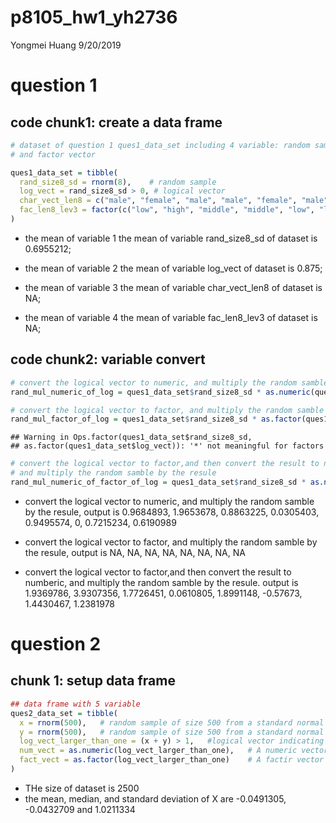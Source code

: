 p8105\_hw1\_yh2736
================
Yongmei Huang
9/20/2019

# question 1

## code chunk1: create a data frame

``` r
# dataset of question 1 ques1_data_set including 4 variable: random sample, logical vector, character vector
# and factor vector

ques1_data_set = tibble(
  rand_size8_sd = rnorm(8),    # random sample
  log_vect = rand_size8_sd > 0, # logical vector
  char_vect_len8 = c("male", "female", "male", "male", "female", "male", "male", "female"),  # character vector
  fac_len8_lev3 = factor(c("low", "high", "middle", "middle", "low", "low", "high", "middle")) # factor vector
)
```

  - the mean of variable 1 the mean of variable rand\_size8\_sd of
    dataset is 0.6955212;

  - the mean of variable 2 the mean of variable log\_vect of dataset is
    0.875;

  - the mean of variable 3 the mean of variable char\_vect\_len8 of
    dataset is NA;

  - the mean of variable 4 the mean of variable fac\_len8\_lev3 of
    dataset is
NA;

## code chunk2: variable convert

``` r
# convert the logical vector to numeric, and multiply the random samble by the resule
rand_mul_numeric_of_log = ques1_data_set$rand_size8_sd * as.numeric(ques1_data_set$log_vect)

# convert the logical vector to factor, and multiply the random samble by the resule
rand_mul_factor_of_log = ques1_data_set$rand_size8_sd * as.factor(ques1_data_set$log_vect)
```

    ## Warning in Ops.factor(ques1_data_set$rand_size8_sd,
    ## as.factor(ques1_data_set$log_vect)): '*' not meaningful for factors

``` r
# convert the logical vector to factor,and then convert the result to numberic, 
# and multiply the random samble by the resule
rand_mul_numeric_of_factor_of_log = ques1_data_set$rand_size8_sd * as.numeric(as.factor(ques1_data_set$log_vect))
```

  - convert the logical vector to numeric, and multiply the random
    samble by the resule, output is 0.9684893, 1.9653678, 0.8863225,
    0.0305403, 0.9495574, 0, 0.7215234, 0.6190989

  - convert the logical vector to factor, and multiply the random samble
    by the resule, output is NA, NA, NA, NA, NA, NA, NA, NA

  - convert the logical vector to factor,and then convert the result to
    numberic, and multiply the random samble by the resule. output is
    1.9369786, 3.9307356, 1.7726451, 0.0610805, 1.8991148, -0.57673,
    1.4430467, 1.2381978

# question 2

## chunk 1: setup data frame

``` r
## data frame with 5 variable
ques2_data_set = tibble(
  x = rnorm(500),   # random sample of size 500 from a standard normal distribution
  y = rnorm(500),   # random sample of size 500 from a standard normal distribution
  log_vect_larger_than_one = (x + y) > 1,   #logical vector indicating which X+y>1
  num_vect = as.numeric(log_vect_larger_than_one),   # A numeric vector created by coercing the above logical vector
  fact_vect = as.factor(log_vect_larger_than_one)    # A factir vector crated by coercing the above logical vector
)
```

  - THe size of dataset is 2500
  - the mean, median, and standard deviation of X are -0.0491305,
    -0.0432709 and 1.0211334
